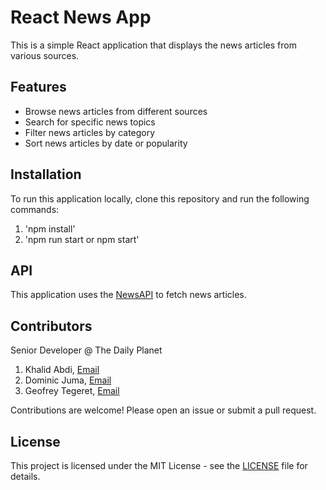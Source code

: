 # React News App

This is a simple React application that displays the news articles from various sources. 

## Features

* Browse news articles from different sources
* Search for specific news topics
* Filter news articles by category
* Sort news articles by date or popularity

## Installation

To run this application locally, clone this repository and run the following commands:
       
  1. 'npm install'   
  2. 'npm run start or npm start'


## API

This application uses the [NewsAPI](https://newsapi.org/) to fetch news articles.

## Contributors
Senior Developer @ The Daily Planet

1. Khalid Abdi, [Email](khalyddyce@icloud.com)
2. Dominic Juma, [Email](jumawafuladominic@gmail.com)
3. Geofrey Tegeret, [Email](georeece000@gmail.com)

Contributions are welcome! Please open an issue or submit a pull request.

## License

This project is licensed under the MIT License - see the [LICENSE](LICENSE) file for details.
